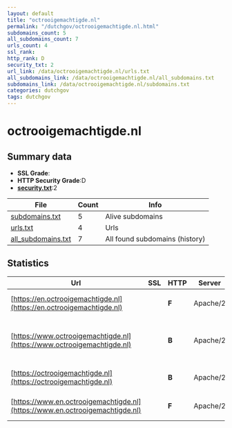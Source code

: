 ```yaml
---
layout: default
title: "octrooigemachtigde.nl"
permalink: "/dutchgov/octrooigemachtigde.nl.html"
subdomains_count: 5
all_subdomains_count: 7
urls_count: 4
ssl_rank: 
http_rank: D
security_txt: 2
url_link: /data/octrooigemachtigde.nl/urls.txt
all_subdomains_link: /data/octrooigemachtigde.nl/all_subdomains.txt
subdomains_link: /data/octrooigemachtigde.nl/subdomains.txt
categories: dutchgov
tags: dutchgov
---
```



# octrooigemachtigde.nl
## Summary data


 - **SSL Grade**:
 - **HTTP Security Grade**:D
 - **[security.txt](https://www.digitaleoverheid.nl/nieuws/standaard-security-txt-nu-verplicht-voor-overheid/)**:2


| File       | Count | Info |
|------------|-------|------|
|[subdomains.txt](/DutchGovScope/data/octrooigemachtigde.nl/subdomains.txt)|5|Alive subdomains|
|[urls.txt](/DutchGovScope/data/octrooigemachtigde.nl/urls.txt)|4|Urls|
|[all_subdomains.txt](/DutchGovScope/data/octrooigemachtigde.nl/all_subdomains.txt)|7|All found subdomains (history)|


## Statistics


| Url | SSL | HTTP | Server | Cookie | HSTS | CORS | CTO | CSP | XFO | XXP | RP |FP| Tech |Title |
|--------|-------|-------|------|------|------|------|------|------|------|------|------|------|------|------|
|[https://en.octrooigemachtigde.nl](https://en.octrooigemachtigde.nl)| | **F**|Apache/2| | | | | | | | :white_check_mark: | |Apache HTTP Server:2|302 Found|
|[https://www.octrooigemachtigde.nl](https://www.octrooigemachtigde.nl)| | **B**|Apache/2|:white_check_mark: |:white_check_mark: | | | | :white_check_mark: | :white_check_mark: | :white_check_mark: | |Apache HTTP Server:2 HSTS PHP:7.3.33|Orde van Octrooi...|
|[https://octrooigemachtigde.nl](https://octrooigemachtigde.nl)| | **B**|Apache/2|:white_check_mark: |:white_check_mark: | | | | :white_check_mark: | :white_check_mark: | :white_check_mark: | |Apache HTTP Server:2|302 Found|
|[https://www.en.octrooigemachtigde.nl](https://www.en.octrooigemachtigde.nl)| | **F**|Apache/2| | | | | | | | :white_check_mark: | |Apache HTTP Server:2|302 Found|

